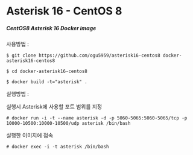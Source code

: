 # Asterisk 16 - CentOS 8

##### CentOS8 Asterisk 16 Docker image 

사용방법 :

`$ git clone https://github.com/ogu5959/asterisk16-centos8 docker-asterisk16-centos8`

`$ cd docker-asterisk16-centos8`

`$ docker build -t="asterisk" .`

실행방법 :

실행시 Asterisk에 사용할 포트 범위를 지정

`# docker run -i -t --name asterisk -d -p 5060-5065:5060-5065/tcp -p 10000-10500:10000-10500/udp asterisk /bin/bash`

실행한 이미지에 접속

`# docker exec -i -t asterisk /bin/bash`


